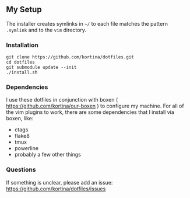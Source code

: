 ## My Setup

The installer creates symlinks in `~/` to each file matches the pattern
`.symlink` and to the `vim` directory.

### Installation

    git clone https://github.com/kortina/dotfiles.git
    cd dotfiles
    git submodule update --init
    ./install.sh

### Dependencies

I use these dotfiles in conjunction with boxen ( https://github.com/kortina/our-boxen ) to configure my machine.  For all of the vim plugins to work, there are some dependencies that I install via boxen, like:

* ctags
* flake8
* tmux
* powerline
* probably a few other things


### Questions

If something is unclear, please add an issue: https://github.com/kortina/dotfiles/issues

